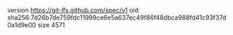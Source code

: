 version https://git-lfs.github.com/spec/v1
oid sha256:7d26b7de759fdc11999ce6e5a637ec49f86f48dbca988fd41c93f37d0a1d9e00
size 4571
